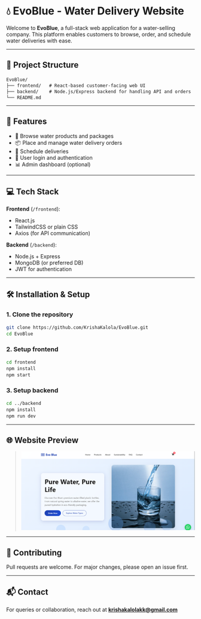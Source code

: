 # 💧 EvoBlue - Water Delivery Website

Welcome to **EvoBlue**, a full-stack web application for a water-selling company. This platform enables customers to browse, order, and schedule water deliveries with ease.

---

## 📁 Project Structure

```
EvoBlue/
├── frontend/   # React-based customer-facing web UI
├── backend/    # Node.js/Express backend for handling API and orders
└── README.md
```

---

## 🚀 Features

- 🛒 Browse water products and packages  
- 📦 Place and manage water delivery orders  
- 📅 Schedule deliveries  
- 🔐 User login and authentication  
- 📊 Admin dashboard (optional)  

---

## 💻 Tech Stack

**Frontend** (`/frontend`):
- React.js
- TailwindCSS or plain CSS
- Axios (for API communication)

**Backend** (`/backend`):
- Node.js + Express
- MongoDB (or preferred DB)
- JWT for authentication

---

## 🛠️ Installation & Setup

### 1. Clone the repository

```bash
git clone https://github.com/KrishaKalola/EvoBlue.git
cd EvoBlue
```

### 2. Setup frontend

```bash
cd frontend
npm install
npm start
```

### 3. Setup backend

```bash
cd ../backend
npm install
npm run dev
```

---

## 🌐 Website Preview

> ![Homepage Screenshot](screenshots/homepage.png)


---

## 🤝 Contributing

Pull requests are welcome. For major changes, please open an issue first.


---

## 📬 Contact

For queries or collaboration, reach out at **krishakalolakk@gmail.com**
